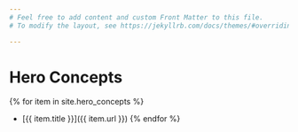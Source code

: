 ```yaml
---
# Feel free to add content and custom Front Matter to this file.
# To modify the layout, see https://jekyllrb.com/docs/themes/#overriding-theme-defaults

---
```

# Hero Concepts
{% for item in site.hero_concepts %}
- [{{ item.title }}]({{ item.url }})
{% endfor %}

